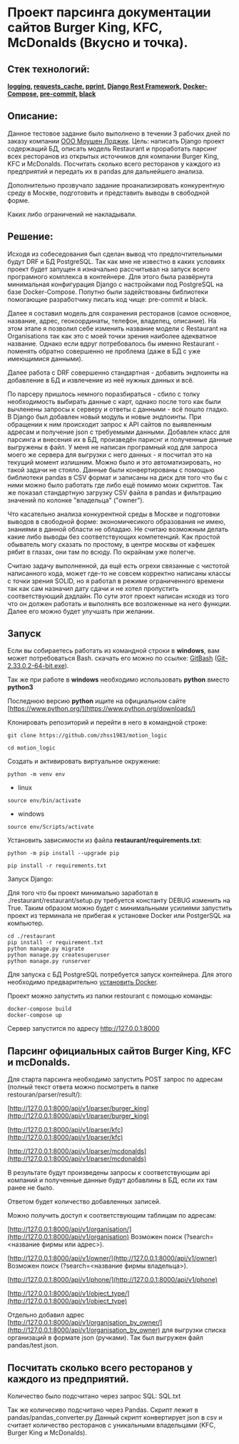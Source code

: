 # Проект парсинга документации сайтов Burger King, KFC, McDonalds (Вкусно и точка).

## Стек технологий:

**[logging](https://docs.python.org/3/library/logging.html),
 [requests_cache](https://requests-cache.readthedocs.io/en/stable/),
 [pprint](https://docs.python.org/3/library/pprint.html),
 [Django Rest Framework](https://www.django-rest-framework.org/),
 [Docker-Compose](https://docs.docker.com/compose/gettingstarted/),
 [pre-commit](https://pre-commit.com/index.html),
 [black](https://pypi.org/project/black/)**

## Описание:

Данное тестовое задание было выполнено в течении 3 рабочих дней по заказу компании [ООО Моушен Лоджик](https://motionlogic.ru/).
Цель: написать Django проект содержащий БД, описать модель Restaurant и проработать парсинг всех ресторанов из открытых источников для компании Burger King, KFC и McDonalds. Посчитать сколько всего ресторанов у каждого из предприятий и передать их в pandas для дальнейшего анализа.

Дополнительно прозвучало задание проанализировать конкурентную среду в Москве, подготовить и представить выводы в свободной форме.

Каких либо ограничений не накладывали.

## Решение:

Исходя из собеседования был сделан вывод что предпочтительными будут DRF и БД PostgreSQL. Так как мне не известно в каких условиях проект будет запущен я изначально рассчитывал на запуск всего програмного комплекса в контейнере. Для этого была развёрнута минимальная конфигурация Django с настройками под PostgreSQL на базе Docker-Compose. Попутно были задействованы библиотеки помогающие разработчику писать код чище: pre-commit и black.

Далее я составил модель для сохранения ресторанов (самое основное, название, адрес, геокоординаты, телефон, владелец, описание). На этом этапе я позволил себе изменить название модели с Restaurant на Organisations так как это с моей точки зрения наиболее адекватное название. Однако если вдруг потребовалось бы именно Restaurant - поменять обратно совершенно не проблема (даже в БД с уже имеющимися данными).

Далее работа с DRF совершенно стандартная - добавить эндпоинты на добавление в БД и извлечение из неё нужных данных и всё.

По парсеру пришлось немного поразбираться - сбило с толку необходимость выбирать данные с карт, однако после того как были вычленены запросы к серверу и ответы с данными - всё пошло гладко. В Django был добавлен новый модуль и новые эндпоинты. При обращении к ним происходит запрос к API сайтов по выявленным адресам и получение json с требуемыми данными. Добавлен класс для парсинга и внесения их в БД, произведён париснг и полученные данные выгружены в файл.
У меня не написан програмный код для запроса моего же сервера для выгрузки с него данных - я посчитал это на текущий момент излишним. Можно было и это автоматизировать, но такой задачи не стояло. Данные были конвертированы с помощью библиотеки pandas в CSV формат и записаны на диск для того что бы с ними можно было работать где либо ещё помимо моих скриптов. Так же показал стандартную загрузку CSV файла в pandas и фильтрацию значений по колонке "владельца" ("owner").

Что касательно анализа конкурентной среды в Москве и подготовки выводов в свободной форме: экономичесикого образования не имею, знаниями в данной области не обладаю.
Не считаю возможным делать какие либо выводы без соответствующих компетенций. Как простой обыватель могу сказать по простому, в центре москвы от кафешек рябит в глазах, они там по всюду. По окрайнам уже полегче.

Считаю задачу выполненной, да ещё есть огрехи связанные с чистотой написанного кода, может где-то не совсем корректно написаны классы с точки зрения SOLID, но я работал в режиме ограниченного времени так как сам назначил дату сдачи и не хотел пропустить соответствующий дэдлайн. По сути этот проект написан исходя из того что он должен работать и выполнять все возложенные на него функции. Далее его можно будет улучшать при желании.

## Запуск

Если вы собираетесь работать из командной строки в **windows**, вам может
 потребоваться Bash. скачать его можно по ссылке:
 [GitBash](https://gitforwindows.org/) ([Git-2.33.0.2-64-bit.exe](https://github.com/git-for-windows/git/releases/download/v2.33.0.windows.2/Git-2.33.0.2-64-bit.exe)).

Так же при работе в **windows** необходимо использовать **python** вместо
 **python3**

Последнюю версию **python** ищите на официальном сайте
 [https://www.python.org/](https://www.python.org/downloads/)

Клонировать репозиторий и перейти в него в командной строке:

```/bin/bash
git clone https://github.com/zhss1983/motion_logic
```

```/bin/bash
cd motion_logic
```

Создать и активировать виртуальное окружение:

```/bin/bash
python -m venv env
```

- linux
```/bin/bash
source env/bin/activate
```
- windows
```/bin/bash
source env/Scripts/activate
```

Установить зависимости из файла **restaurant/requirements.txt**:

```/bin/bash
python -m pip install --upgrade pip
```

```/bin/bash
pip install -r requirements.txt
```

Запуск Django:

Для того что бы проект минимально заработал в ./restaurant/restaurant/setup.py требуется константу DEBUG изменить на True. Таким образом можно будет с минимальными усилиями запустить проект из терминала не прибегая к установке Docker или PostgerSQL на компьютер.

```/bin/bash
cd ./restaurant
pip install -r requirement.txt
python manage.py migrate
python manage.py createsuperuser
python manage.py runserver
```

Для запуска с БД PostgreSQL потребуется запуск контейнера. Для этого необходимо предварительно [установить Docker](https://docs.docker.com/engine/install/).

Проект можно запустить из папки restourant с помощью команды:

```/bin/bash
docker-compose build
docker-compose up
```

Сервер запустится по адресу http://127.0.0.1:8000

## Парсинг официальных сайтов Burger King, KFC и mcDonalds.

Для старта парсинга необходимо запустить POST запрос по адресам (полный текст ответа можно посмотреть в папке restouran/parser/result/):

[http://127.0.0.1:8000/api/v1/parser/burger_king](http://127.0.0.1:8000/api/v1/parser/burger_king)

[http://127.0.0.1:8000/api/v1/parser/kfc](http://127.0.0.1:8000/api/v1/parser/kfc)

[http://127.0.0.1:8000/api/v1/parser/mcdonalds](http://127.0.0.1:8000/api/v1/parser/mcdonalds)

В результате будут произведены запросы к соответствующим api компаний и полученные данные будут добавлины в БД, если их там ранее не было.

Ответом будет количество добавленных записей.

Можно получить доступ к соответствующим таблицам по адресам:

[http://127.0.0.1:8000/api/v1/organisation/](http://127.0.0.1:8000/api/v1/organisation)
 Возможен поиск (?search=<название фирмы или адрес>).

[http://127.0.0.1:8000/api/v1/owner/](http://127.0.0.1:8000/api/v1/owner)
 Возможен поиск (?search=<название фирмы владельца>).

[http://127.0.0.1:8000/api/v1/phone/](http://127.0.0.1:8000/api/v1/phone)

[http://127.0.0.1:8000/api/v1/object_type/](http://127.0.0.1:8000/api/v1/object_type)

Отдельно добавил адрес [http://127.0.0.1:8000/api/v1/organisation_by_owner/](http://127.0.0.1:8000/api/v1/organisation_by_owner)
для выгрузки списка организаций в формате json (ручками). Так был выгружен файл pandas/test.json.

## Посчитать сколько всего ресторанов у каждого из предприятий.
Количество было подсчитано через запрос SQL: SQL.txt

Так же количесиво подсчитано через Pandas. Скрипт лежит в pandas/pandas_converter.py Данный скрипт конвертирует json в csv и считает количество ресторанов с уникальными владельцами (KFC, Burger King и McDonalds).
